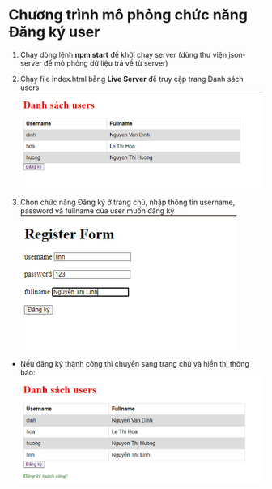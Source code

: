 # Chương trình mô phỏng chức năng Đăng ký user

1. Chạy dòng lệnh **npm start** để khởi chạy server (dùng thư viện json-server để mô phỏng dữ liệu trả về từ server)

2. Chạy file index.html bằng **Live Server** để truy cập trang Danh sách users
![](images/home.jpg)

3. Chọn chức năng Đăng ký ở trang chủ, nhập thông tin username, password và fullname của user muốn đăng ký
![](images/register_form.jpg)

- Nếu đăng ký thành công thì chuyển sang trang chủ và hiển thị thông báo:
![](images/register_ok.jpg)